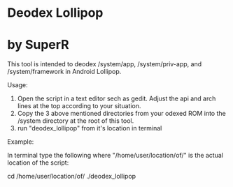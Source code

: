 # Deodex Lollipop
# by SuperR

This tool is intended to deodex /system/app, /system/priv-app, and /system/framework in Android Lollipop.

Usage:

1. Open the script in a text editor sech as gedit. Adjust the api and arch lines at the top according to your situation.
2. Copy the 3 above mentioned directories from your odexed ROM into the /system directory at the root of this tool.
3. run "deodex_lollipop" from it's location in terminal 

Example:

In terminal type the following where "/home/user/location/of/" is the actual location of the script:

cd /home/user/location/of/
./deodex_lollipop
